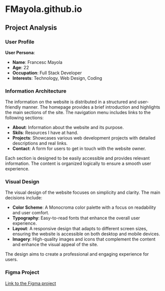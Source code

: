 # FMayola.github.io

## Project Analysis

### User Profile
**User Persona**: 
- **Name**: Francesc Mayola
- **Age**: 22
- **Occupation**: Full Stack Developer
- **Interests**: Technology, Web Design, Coding

### Information Architecture
The information on the website is distributed in a structured and user-friendly manner. The homepage provides a brief introduction and highlights the main sections of the site. The navigation menu includes links to the following sections:
- **About**: Information about the website and its purpose.
- **Skils**: Resources I have at hand.
- **Projects**: Showcases various web development projects with detailed descriptions and real links.
- **Contact**: A form for users to get in touch with the website owner.

Each section is designed to be easily accessible and provides relevant information. The content is organized logically to ensure a smooth user experience.

### Visual Design
The visual design of the website focuses on simplicity and clarity. The main decisions include:
- **Color Scheme**: A Monocroma color palette with a focus on readability and user comfort.
- **Typography**: Easy-to-read fonts that enhance the overall user experience.
- **Layout**: A responsive design that adapts to different screen sizes, ensuring the website is accessible on both desktop and mobile devices.
- **Imagery**: High-quality images and icons that complement the content and enhance the visual appeal of the site.

The design aims to create a professional and engaging experience for users.

### Figma Project
[Link to the Figma project](#)